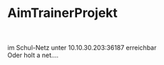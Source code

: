 # AimTrainerProjekt
<br><br>
im Schul-Netz unter 10.10.30.203:36187 erreichbar
<br>
Oder holt a net....
